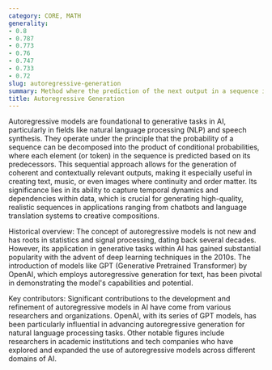 ```yaml
---
category: CORE, MATH
generality:
- 0.8
- 0.787
- 0.773
- 0.76
- 0.747
- 0.733
- 0.72
slug: autoregressive-generation
summary: Method where the prediction of the next output in a sequence is based on the previously generated outputs.
title: Autoregressive Generation
---
```


Autoregressive models are foundational to generative tasks in AI, particularly in fields like natural language processing (NLP) and speech synthesis. They operate under the principle that the probability of a sequence can be decomposed into the product of conditional probabilities, where each element (or token) in the sequence is predicted based on its predecessors. This sequential approach allows for the generation of coherent and contextually relevant outputs, making it especially useful in creating text, music, or even images where continuity and order matter. Its significance lies in its ability to capture temporal dynamics and dependencies within data, which is crucial for generating high-quality, realistic sequences in applications ranging from chatbots and language translation systems to creative compositions.

Historical overview: The concept of autoregressive models is not new and has roots in statistics and signal processing, dating back several decades. However, its application in generative tasks within AI has gained substantial popularity with the advent of deep learning techniques in the 2010s. The introduction of models like GPT (Generative Pretrained Transformer) by OpenAI, which employs autoregressive generation for text, has been pivotal in demonstrating the model's capabilities and potential.

Key contributors: Significant contributions to the development and refinement of autoregressive models in AI have come from various researchers and organizations. OpenAI, with its series of GPT models, has been particularly influential in advancing autoregressive generation for natural language processing tasks. Other notable figures include researchers in academic institutions and tech companies who have explored and expanded the use of autoregressive models across different domains of AI.